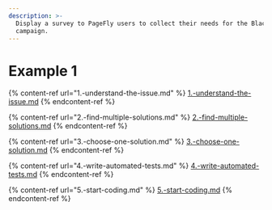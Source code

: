 ```yaml
---
description: >-
  Display a survey to PageFly users to collect their needs for the Black Friday
  campaign.
---
```


# Example 1

{% content-ref url="1.-understand-the-issue.md" %}
[1.-understand-the-issue.md](1.-understand-the-issue.md)
{% endcontent-ref %}

{% content-ref url="2.-find-multiple-solutions.md" %}
[2.-find-multiple-solutions.md](2.-find-multiple-solutions.md)
{% endcontent-ref %}

{% content-ref url="3.-choose-one-solution.md" %}
[3.-choose-one-solution.md](3.-choose-one-solution.md)
{% endcontent-ref %}

{% content-ref url="4.-write-automated-tests.md" %}
[4.-write-automated-tests.md](4.-write-automated-tests.md)
{% endcontent-ref %}

{% content-ref url="5.-start-coding.md" %}
[5.-start-coding.md](5.-start-coding.md)
{% endcontent-ref %}
